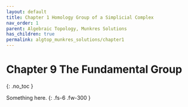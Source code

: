 ```yaml
---
layout: default
title: Chapter 1 Homology Group of a Simplicial Complex
nav_order: 1
parent: Algebraic Topology, Munkres Solutions
has_children: true
permalink: algtop_munkres_solutions/chapter1
---
```


# Chapter 9 The Fundamental Group
{: .no_toc }

Something here.
{: .fs-6 .fw-300 }

